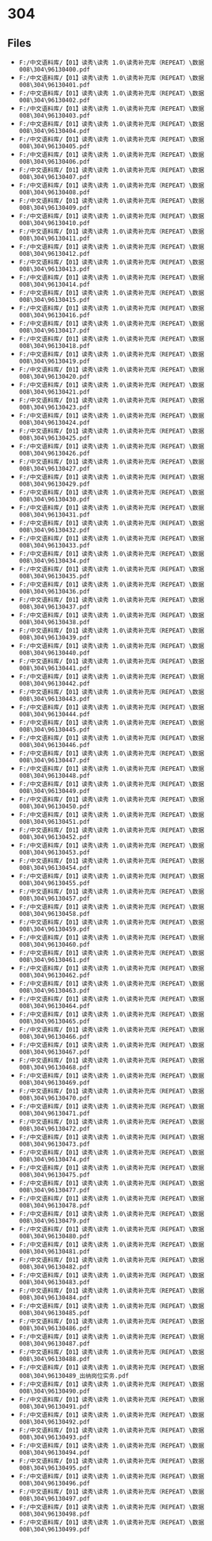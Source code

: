 # 304

## Files

- `F:/中文语料库/【01】读秀\读秀 1.0\读秀补充库（REPEAT）\数据008\304\96130400.pdf`
- `F:/中文语料库/【01】读秀\读秀 1.0\读秀补充库（REPEAT）\数据008\304\96130401.pdf`
- `F:/中文语料库/【01】读秀\读秀 1.0\读秀补充库（REPEAT）\数据008\304\96130402.pdf`
- `F:/中文语料库/【01】读秀\读秀 1.0\读秀补充库（REPEAT）\数据008\304\96130403.pdf`
- `F:/中文语料库/【01】读秀\读秀 1.0\读秀补充库（REPEAT）\数据008\304\96130404.pdf`
- `F:/中文语料库/【01】读秀\读秀 1.0\读秀补充库（REPEAT）\数据008\304\96130405.pdf`
- `F:/中文语料库/【01】读秀\读秀 1.0\读秀补充库（REPEAT）\数据008\304\96130406.pdf`
- `F:/中文语料库/【01】读秀\读秀 1.0\读秀补充库（REPEAT）\数据008\304\96130407.pdf`
- `F:/中文语料库/【01】读秀\读秀 1.0\读秀补充库（REPEAT）\数据008\304\96130408.pdf`
- `F:/中文语料库/【01】读秀\读秀 1.0\读秀补充库（REPEAT）\数据008\304\96130409.pdf`
- `F:/中文语料库/【01】读秀\读秀 1.0\读秀补充库（REPEAT）\数据008\304\96130410.pdf`
- `F:/中文语料库/【01】读秀\读秀 1.0\读秀补充库（REPEAT）\数据008\304\96130411.pdf`
- `F:/中文语料库/【01】读秀\读秀 1.0\读秀补充库（REPEAT）\数据008\304\96130412.pdf`
- `F:/中文语料库/【01】读秀\读秀 1.0\读秀补充库（REPEAT）\数据008\304\96130413.pdf`
- `F:/中文语料库/【01】读秀\读秀 1.0\读秀补充库（REPEAT）\数据008\304\96130414.pdf`
- `F:/中文语料库/【01】读秀\读秀 1.0\读秀补充库（REPEAT）\数据008\304\96130415.pdf`
- `F:/中文语料库/【01】读秀\读秀 1.0\读秀补充库（REPEAT）\数据008\304\96130416.pdf`
- `F:/中文语料库/【01】读秀\读秀 1.0\读秀补充库（REPEAT）\数据008\304\96130417.pdf`
- `F:/中文语料库/【01】读秀\读秀 1.0\读秀补充库（REPEAT）\数据008\304\96130418.pdf`
- `F:/中文语料库/【01】读秀\读秀 1.0\读秀补充库（REPEAT）\数据008\304\96130419.pdf`
- `F:/中文语料库/【01】读秀\读秀 1.0\读秀补充库（REPEAT）\数据008\304\96130420.pdf`
- `F:/中文语料库/【01】读秀\读秀 1.0\读秀补充库（REPEAT）\数据008\304\96130421.pdf`
- `F:/中文语料库/【01】读秀\读秀 1.0\读秀补充库（REPEAT）\数据008\304\96130423.pdf`
- `F:/中文语料库/【01】读秀\读秀 1.0\读秀补充库（REPEAT）\数据008\304\96130424.pdf`
- `F:/中文语料库/【01】读秀\读秀 1.0\读秀补充库（REPEAT）\数据008\304\96130425.pdf`
- `F:/中文语料库/【01】读秀\读秀 1.0\读秀补充库（REPEAT）\数据008\304\96130426.pdf`
- `F:/中文语料库/【01】读秀\读秀 1.0\读秀补充库（REPEAT）\数据008\304\96130427.pdf`
- `F:/中文语料库/【01】读秀\读秀 1.0\读秀补充库（REPEAT）\数据008\304\96130429.pdf`
- `F:/中文语料库/【01】读秀\读秀 1.0\读秀补充库（REPEAT）\数据008\304\96130430.pdf`
- `F:/中文语料库/【01】读秀\读秀 1.0\读秀补充库（REPEAT）\数据008\304\96130431.pdf`
- `F:/中文语料库/【01】读秀\读秀 1.0\读秀补充库（REPEAT）\数据008\304\96130432.pdf`
- `F:/中文语料库/【01】读秀\读秀 1.0\读秀补充库（REPEAT）\数据008\304\96130433.pdf`
- `F:/中文语料库/【01】读秀\读秀 1.0\读秀补充库（REPEAT）\数据008\304\96130434.pdf`
- `F:/中文语料库/【01】读秀\读秀 1.0\读秀补充库（REPEAT）\数据008\304\96130435.pdf`
- `F:/中文语料库/【01】读秀\读秀 1.0\读秀补充库（REPEAT）\数据008\304\96130436.pdf`
- `F:/中文语料库/【01】读秀\读秀 1.0\读秀补充库（REPEAT）\数据008\304\96130437.pdf`
- `F:/中文语料库/【01】读秀\读秀 1.0\读秀补充库（REPEAT）\数据008\304\96130438.pdf`
- `F:/中文语料库/【01】读秀\读秀 1.0\读秀补充库（REPEAT）\数据008\304\96130439.pdf`
- `F:/中文语料库/【01】读秀\读秀 1.0\读秀补充库（REPEAT）\数据008\304\96130440.pdf`
- `F:/中文语料库/【01】读秀\读秀 1.0\读秀补充库（REPEAT）\数据008\304\96130441.pdf`
- `F:/中文语料库/【01】读秀\读秀 1.0\读秀补充库（REPEAT）\数据008\304\96130442.pdf`
- `F:/中文语料库/【01】读秀\读秀 1.0\读秀补充库（REPEAT）\数据008\304\96130443.pdf`
- `F:/中文语料库/【01】读秀\读秀 1.0\读秀补充库（REPEAT）\数据008\304\96130444.pdf`
- `F:/中文语料库/【01】读秀\读秀 1.0\读秀补充库（REPEAT）\数据008\304\96130445.pdf`
- `F:/中文语料库/【01】读秀\读秀 1.0\读秀补充库（REPEAT）\数据008\304\96130446.pdf`
- `F:/中文语料库/【01】读秀\读秀 1.0\读秀补充库（REPEAT）\数据008\304\96130447.pdf`
- `F:/中文语料库/【01】读秀\读秀 1.0\读秀补充库（REPEAT）\数据008\304\96130448.pdf`
- `F:/中文语料库/【01】读秀\读秀 1.0\读秀补充库（REPEAT）\数据008\304\96130449.pdf`
- `F:/中文语料库/【01】读秀\读秀 1.0\读秀补充库（REPEAT）\数据008\304\96130450.pdf`
- `F:/中文语料库/【01】读秀\读秀 1.0\读秀补充库（REPEAT）\数据008\304\96130451.pdf`
- `F:/中文语料库/【01】读秀\读秀 1.0\读秀补充库（REPEAT）\数据008\304\96130452.pdf`
- `F:/中文语料库/【01】读秀\读秀 1.0\读秀补充库（REPEAT）\数据008\304\96130453.pdf`
- `F:/中文语料库/【01】读秀\读秀 1.0\读秀补充库（REPEAT）\数据008\304\96130454.pdf`
- `F:/中文语料库/【01】读秀\读秀 1.0\读秀补充库（REPEAT）\数据008\304\96130455.pdf`
- `F:/中文语料库/【01】读秀\读秀 1.0\读秀补充库（REPEAT）\数据008\304\96130457.pdf`
- `F:/中文语料库/【01】读秀\读秀 1.0\读秀补充库（REPEAT）\数据008\304\96130458.pdf`
- `F:/中文语料库/【01】读秀\读秀 1.0\读秀补充库（REPEAT）\数据008\304\96130459.pdf`
- `F:/中文语料库/【01】读秀\读秀 1.0\读秀补充库（REPEAT）\数据008\304\96130460.pdf`
- `F:/中文语料库/【01】读秀\读秀 1.0\读秀补充库（REPEAT）\数据008\304\96130461.pdf`
- `F:/中文语料库/【01】读秀\读秀 1.0\读秀补充库（REPEAT）\数据008\304\96130462.pdf`
- `F:/中文语料库/【01】读秀\读秀 1.0\读秀补充库（REPEAT）\数据008\304\96130463.pdf`
- `F:/中文语料库/【01】读秀\读秀 1.0\读秀补充库（REPEAT）\数据008\304\96130464.pdf`
- `F:/中文语料库/【01】读秀\读秀 1.0\读秀补充库（REPEAT）\数据008\304\96130465.pdf`
- `F:/中文语料库/【01】读秀\读秀 1.0\读秀补充库（REPEAT）\数据008\304\96130466.pdf`
- `F:/中文语料库/【01】读秀\读秀 1.0\读秀补充库（REPEAT）\数据008\304\96130467.pdf`
- `F:/中文语料库/【01】读秀\读秀 1.0\读秀补充库（REPEAT）\数据008\304\96130468.pdf`
- `F:/中文语料库/【01】读秀\读秀 1.0\读秀补充库（REPEAT）\数据008\304\96130469.pdf`
- `F:/中文语料库/【01】读秀\读秀 1.0\读秀补充库（REPEAT）\数据008\304\96130470.pdf`
- `F:/中文语料库/【01】读秀\读秀 1.0\读秀补充库（REPEAT）\数据008\304\96130471.pdf`
- `F:/中文语料库/【01】读秀\读秀 1.0\读秀补充库（REPEAT）\数据008\304\96130472.pdf`
- `F:/中文语料库/【01】读秀\读秀 1.0\读秀补充库（REPEAT）\数据008\304\96130473.pdf`
- `F:/中文语料库/【01】读秀\读秀 1.0\读秀补充库（REPEAT）\数据008\304\96130474.pdf`
- `F:/中文语料库/【01】读秀\读秀 1.0\读秀补充库（REPEAT）\数据008\304\96130475.pdf`
- `F:/中文语料库/【01】读秀\读秀 1.0\读秀补充库（REPEAT）\数据008\304\96130477.pdf`
- `F:/中文语料库/【01】读秀\读秀 1.0\读秀补充库（REPEAT）\数据008\304\96130478.pdf`
- `F:/中文语料库/【01】读秀\读秀 1.0\读秀补充库（REPEAT）\数据008\304\96130479.pdf`
- `F:/中文语料库/【01】读秀\读秀 1.0\读秀补充库（REPEAT）\数据008\304\96130480.pdf`
- `F:/中文语料库/【01】读秀\读秀 1.0\读秀补充库（REPEAT）\数据008\304\96130481.pdf`
- `F:/中文语料库/【01】读秀\读秀 1.0\读秀补充库（REPEAT）\数据008\304\96130482.pdf`
- `F:/中文语料库/【01】读秀\读秀 1.0\读秀补充库（REPEAT）\数据008\304\96130483.pdf`
- `F:/中文语料库/【01】读秀\读秀 1.0\读秀补充库（REPEAT）\数据008\304\96130484.pdf`
- `F:/中文语料库/【01】读秀\读秀 1.0\读秀补充库（REPEAT）\数据008\304\96130485.pdf`
- `F:/中文语料库/【01】读秀\读秀 1.0\读秀补充库（REPEAT）\数据008\304\96130486.pdf`
- `F:/中文语料库/【01】读秀\读秀 1.0\读秀补充库（REPEAT）\数据008\304\96130487.pdf`
- `F:/中文语料库/【01】读秀\读秀 1.0\读秀补充库（REPEAT）\数据008\304\96130488.pdf`
- `F:/中文语料库/【01】读秀\读秀 1.0\读秀补充库（REPEAT）\数据008\304\96130489_出纳岗位实务.pdf`
- `F:/中文语料库/【01】读秀\读秀 1.0\读秀补充库（REPEAT）\数据008\304\96130490.pdf`
- `F:/中文语料库/【01】读秀\读秀 1.0\读秀补充库（REPEAT）\数据008\304\96130491.pdf`
- `F:/中文语料库/【01】读秀\读秀 1.0\读秀补充库（REPEAT）\数据008\304\96130492.pdf`
- `F:/中文语料库/【01】读秀\读秀 1.0\读秀补充库（REPEAT）\数据008\304\96130493.pdf`
- `F:/中文语料库/【01】读秀\读秀 1.0\读秀补充库（REPEAT）\数据008\304\96130494.pdf`
- `F:/中文语料库/【01】读秀\读秀 1.0\读秀补充库（REPEAT）\数据008\304\96130495.pdf`
- `F:/中文语料库/【01】读秀\读秀 1.0\读秀补充库（REPEAT）\数据008\304\96130496.pdf`
- `F:/中文语料库/【01】读秀\读秀 1.0\读秀补充库（REPEAT）\数据008\304\96130497.pdf`
- `F:/中文语料库/【01】读秀\读秀 1.0\读秀补充库（REPEAT）\数据008\304\96130498.pdf`
- `F:/中文语料库/【01】读秀\读秀 1.0\读秀补充库（REPEAT）\数据008\304\96130499.pdf`
